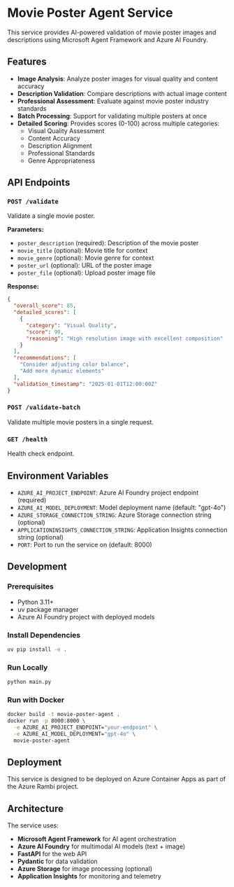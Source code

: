 # Movie Poster Agent Service

This service provides AI-powered validation of movie poster images and descriptions using Microsoft Agent Framework and Azure AI Foundry.

## Features

- **Image Analysis**: Analyze poster images for visual quality and content accuracy
- **Description Validation**: Compare descriptions with actual image content
- **Professional Assessment**: Evaluate against movie poster industry standards
- **Batch Processing**: Support for validating multiple posters at once
- **Detailed Scoring**: Provides scores (0-100) across multiple categories:
  - Visual Quality Assessment
  - Content Accuracy
  - Description Alignment
  - Professional Standards
  - Genre Appropriateness

## API Endpoints

### `POST /validate`
Validate a single movie poster.

**Parameters:**
- `poster_description` (required): Description of the movie poster
- `movie_title` (optional): Movie title for context
- `movie_genre` (optional): Movie genre for context
- `poster_url` (optional): URL of the poster image
- `poster_file` (optional): Upload poster image file

**Response:**
```json
{
  "overall_score": 85,
  "detailed_scores": [
    {
      "category": "Visual Quality",
      "score": 90,
      "reasoning": "High resolution image with excellent composition"
    }
  ],
  "recommendations": [
    "Consider adjusting color balance",
    "Add more dynamic elements"
  ],
  "validation_timestamp": "2025-01-01T12:00:00Z"
}
```

### `POST /validate-batch`
Validate multiple movie posters in a single request.

### `GET /health`
Health check endpoint.

## Environment Variables

- `AZURE_AI_PROJECT_ENDPOINT`: Azure AI Foundry project endpoint (required)
- `AZURE_AI_MODEL_DEPLOYMENT`: Model deployment name (default: "gpt-4o")
- `AZURE_STORAGE_CONNECTION_STRING`: Azure Storage connection string (optional)
- `APPLICATIONINSIGHTS_CONNECTION_STRING`: Application Insights connection string (optional)
- `PORT`: Port to run the service on (default: 8000)

## Development

### Prerequisites

- Python 3.11+
- uv package manager
- Azure AI Foundry project with deployed models

### Install Dependencies

```bash
uv pip install -e .
```

### Run Locally

```bash
python main.py
```

### Run with Docker

```bash
docker build -t movie-poster-agent .
docker run -p 8000:8000 \
  -e AZURE_AI_PROJECT_ENDPOINT="your-endpoint" \
  -e AZURE_AI_MODEL_DEPLOYMENT="gpt-4o" \
  movie-poster-agent
```

## Deployment

This service is designed to be deployed on Azure Container Apps as part of the Azure Rambi project.

## Architecture

The service uses:
- **Microsoft Agent Framework** for AI agent orchestration
- **Azure AI Foundry** for multimodal AI models (text + image)
- **FastAPI** for the web API
- **Pydantic** for data validation
- **Azure Storage** for image processing (optional)
- **Application Insights** for monitoring and telemetry